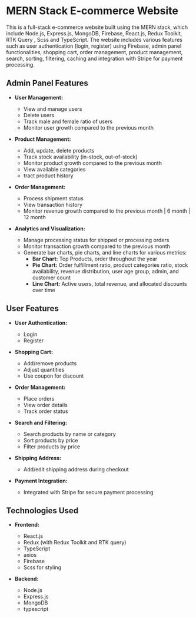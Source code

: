 
# MERN Stack E-commerce Website

This is a full-stack e-commerce website built using the MERN stack, which include Node.js, Express.js, MongoDB, Firebase, React.js, Redux Toolkit, RTK Query , Scss and TypeScript. The website includes various features such as user authentication (login, register) using Firebase, admin panel functionalities, shopping cart,  order management, product management, search, sorting, filtering, caching and integration with Stripe for payment processing.


## Admin Panel Features

- **User Management:**
  - View and manage users
  - Delete users
  - Track male and female ratio of users
  - Monitor user growth compared to the previous month
  
- **Product Management:**
  - Add, update, delete products
  - Track stock availability (in-stock, out-of-stock)
  - Monitor product growth compared to the previous month
  - View available categories
  - tract product history
  
- **Order Management:**
  - Process shipment status
  - View transaction history
  - Monitor revenue growth compared to the previous month | 6 month | 12 month
  
- **Analytics and Visualization:**
  - Manage processing status for shipped or processing orders
  - Monitor transaction growth compared to the previous month
  - Generate bar charts, pie charts, and line charts for various metrics:
    - **Bar Chart:** Top Products, order throughout the year
    - **Pie Chart:** Order fulfillment ratio, product categories ratio, stock availability, revenue distribution, user age group, admin, and customer count
    - **Line Chart:** Active users, total revenue, and allocated discounts over time


## User Features

- **User Authentication:**
  - Login
  - Register

- **Shopping Cart:**
  - Add/remove products
  - Adjust quantities
  - Use coupon for discount
  

- **Order Management:**
  - Place orders
  - View order details
  - Track order status

- **Search and Filtering:**
  - Search products by name or category
  - Sort products by price
  - Filter products by price

- **Shipping Address:**
  - Add/edit shipping address during checkout

- **Payment Integration:**
  - Integrated with Stripe for secure payment processing

## Technologies Used

- **Frontend:**
  - React.js
  - Redux (with Redux Toolkit and RTK query)
  - TypeScript
  - axios
  - Firebase
  - Scss for styling


- **Backend:**
  - Node.js
  - Express.js
  - MongoDB
  - typescript

